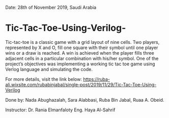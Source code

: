 Date: 28th of November 2019,
Saudi Arabia 

# Tic-Tac-Toe-Using-Verilog-
Tic-tac-toe is a classic game with a grid layout of nine cells. Two players, represented by X and O, fill one square with their symbol until one player wins or a draw is reached. A win is achieved when the player fills three adjacent cells in a particular combination with his/her symbol.
One of the project’s objectives was implementing a working tic tac toe game using Verlog language and simulating the code. 

For more details, visit the link below:
https://ruba-ali.wixsite.com/rubabinjabal/single-post/2019/11/29/Tic-Tac-Toe-Using-Verilog

Done by: Nada Abughazalah, Sara Alabbasi, Ruba Bin Jabal, Ruaa A. Obeid.

Instructor: 
Dr. Rania Elmanfaloty
Eng. Haya Al-Sahrif
